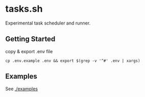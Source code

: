 # tasks.sh

Experimental task scheduler and runner.

## Getting Started

copy & export .env file

`cp .env.example .env && export $(grep -v '^#' .env | xargs)`

## Examples

See [./examples](./examples/README.md)
